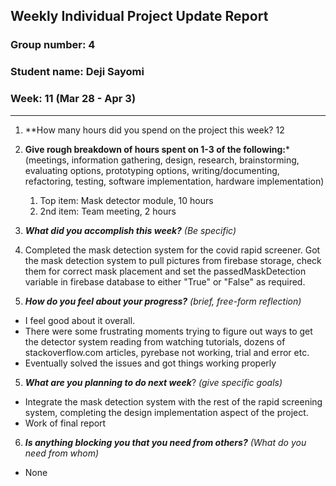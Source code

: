 ## Weekly Individual Project Update Report
### Group number: 4
### Student name: Deji Sayomi
### Week: 11 (Mar 28 - Apr 3)
___
1. **How many hours did you spend on the project this week? 12

2. **Give rough breakdown of hours spent on 1-3 of the following:***
   (meetings, information gathering, design, research, brainstorming, evaluating options, prototyping options, writing/documenting, refactoring, testing, software implementation, hardware implementation)
   1. Top item: Mask detector module, 10 hours
   2. 2nd item: Team meeting, 2 hours
3. ***What did you accomplish this week?*** _(Be specific)_
  1. Completed the mask detection system for the covid rapid screener. Got the mask detection
     system to pull pictures from firebase storage, check them for correct mask placement and
     set the passedMaskDetection variable in firebase database to either "True" or "False" as
     required.
4. ***How do you feel about your progress?*** _(brief, free-form reflection)_
  - I feel good about it overall.
  - There were some frustrating moments trying to figure out ways to get the detector system reading
    from watching tutorials, dozens of stackoverflow.com articles, pyrebase not working, trial and
    error etc.
  - Eventually solved the issues and got things working properly 
5. ***What are you planning to do next week***? _(give specific goals)_
  - Integrate the mask detection system with the rest of the rapid screening system, completing the
     design implementation aspect of the project.
  - Work of final report
6. ***Is anything blocking you that you need from others?*** _(What do you need from whom)_
  - None
